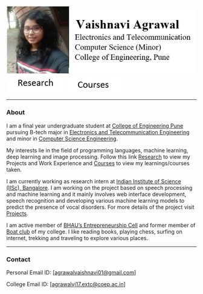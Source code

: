 ![](header_final.PNG)
![](Research.PNG)
![](Courses.PNG)

<hr tyle="border:1px solid gray">

### __About__

I am a final year undergraduate student at [College of Engineering Pune](https://www.coep.org.in/) pursuing B-tech major in [Electronics and Telecommunication Engineering](https://www.coep.org.in/departments/entc) and minor in [Computer Science Engineering](https://www.coep.org.in/departments/computerit).

My interests lie in the field of programming languages, machine learning, deep learning and image processing. Follow this link [Research](https://a-vaishnavi-1010.github.io/vaishnavi.github.io/research) to view my Projects and Work Experience and [Courses](https://a-vaishnavi-1010.github.io/vaishnavi.github.io/courses) to view my learnings/courses taken.

I am currently working as research intern at [Indian Institute of Science (IISc), Bangalore](https://www.iisc.ac.in/). I am working on the project based on speech processing and machine learning and it mainly involves web interface development, speech recognition and developing various machine learning models to predict the presence of vocal disorders. For more details of the project visit [Projects](https://a-vaishnavi-1010.github.io/vaishnavi.github.io/research).

I am active member of [BHAU’s Entrepreneurship Cell](https://www.coep.org.in/clubs/ed-cell) and former member of [Boat club](https://www.coep.org.in/clubs/boat_club) of my college. I like reading books, playing chess, surfing on internet, trekking and traveling to explore various places.




<hr tyle="border:1px solid gray">

### __Contact__

Personal Email ID: [agrawalvaishnavi01@gmail.com]

College Email ID: [agrawalvj17.extc@coep.ac.in]
